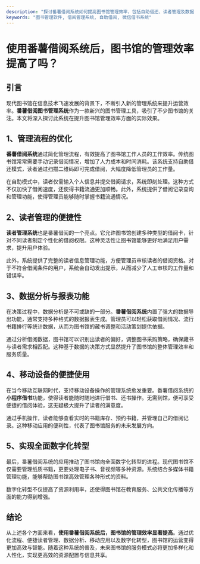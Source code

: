```yaml
---
description: "探讨番薯借阅系统如何提高图书馆管理效率，包括自助借还、读者管理及数据导出等功能。"
keywords: "图书管理软件, 借阅管理系统, 自助借阅, 微信借书系统"
---
```

# 使用番薯借阅系统后，图书馆的管理效率提高了吗？

## 引言

现代图书馆在信息技术飞速发展的背景下，不断引入新的管理系统来提升运营效率。**番薯借阅图书管理系统**作为一款新兴的图书管理工具，吸引了不少图书馆的关注。本文将深入探讨此系统在提升图书馆管理效率方面的实际效果。

## 1、管理流程的优化

**番薯借阅系统**通过简化管理流程，有效提高了图书馆工作人员的工作效率。传统图书馆常常需要手动记录借阅情况，增加了人力成本和时间消耗。该系统支持自助借还模式，读者通过扫描二维码即可完成借阅，大幅度降低管理员的工作量。

在自助模式中，读者仅需输入个人信息并提交借阅请求，系统即刻处理。这种方式不仅加快了借阅速度，还使得书籍流通更加顺畅。此外，系统提供了借阅记录查询和管理功能，使得管理员能够随时掌握书籍流通情况。

## 2、读者管理的便捷性

**读者管理系统**也是番薯借阅的一个亮点。它允许图书馆创建多种类型的借阅卡，针对不同读者制定个性化的借阅权限。这种灵活性让图书馆能够更好地满足用户需求，提升用户体验。

此外，系统提供了完整的读者信息管理功能，方便管理员审核读者的借阅资格。对于不符合借阅条件的用户，系统会自动发出提示，从而减少了人工审核的工作量和错误率。

## 3、数据分析与报表功能

在决策过程中，数据分析是不可或缺的一部分。**番薯借阅系统**内置了强大的数据导出功能，通常支持多种格式的数据报表生成。管理员可以轻松获取借阅情况、流行书籍排行等统计数据，从而为图书馆的藏书调整和活动策划提供依据。

通过分析借阅数据，图书馆可以识别出读者的偏好，调整图书采购策略，确保藏书与读者需求相匹配。这种基于数据的决策方式显然提升了图书馆的整体管理效率和服务质量。

## 4、移动设备的便捷使用

在当今移动互联网时代，支持移动设备操作的管理系统愈发重要。番薯借阅系统的**小程序借书**功能，使得读者能随时随地进行借书、还书操作。无需到馆，便可享受便捷的借阅体验，这无疑极大提升了读者的满意度。

通过手机操作，读者能够查看实时的书籍库存、预约书籍，并管理自己的借阅记录。这种移动应用的便利性，代表了图书馆服务的未来发展方向。

## 5、实现全面数字化转型

最后，番薯借阅系统的应用推动了图书馆向全面数字化转型的进程。现代图书馆不仅需要管理纸质书籍，更要处理电子书、音视频等多种资源。系统结合多媒体书籍管理功能，能够帮助图书馆高效管理各种形式的资料。

数字化转型不仅提高了资源利用率，还使得图书馆在教育服务、公共文化传播等方面的能力得到增强。

## 结论

从上述各个方面来看，**使用番薯借阅系统后，图书馆的管理效率显著提高**。通过优化流程、便捷读者管理、数据分析、移动应用以及数字化转型，图书馆的运营变得更加高效与智能。随着这种系统的普及，未来图书馆的服务模式必将更加多样化和人性化，实现更高效的资源配置与信息共享。
